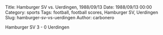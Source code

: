Title: Hamburger SV vs. Uerdingen, 1988/09/13
Date: 1988/09/13 00:00
Category: sports
Tags: football, football scores, Hamburger SV, Uerdingen
Slug: hamburger-sv-vs-uerdingen
Author: carbonero


Hamburger SV 3 - 0 Uerdingen
